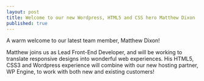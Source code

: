 ```yaml
---
layout: post
title: Welcome to our new Wordpress, HTML5 and CSS hero Matthew Dixon
published: true
---
```


A warm welcome to our latest team member, Matthew Dixon!

Matthew joins us as Lead Front-End Developer, and will be working to translate responsive designs into wonderful web experiences. His HTML5, CSS3 and Wordpress experience will combine with our new hosting partner, WP Engine, to work with both new and existing customers!
